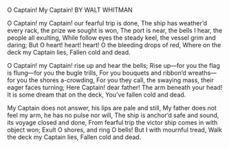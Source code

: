 O Captain! My Captain!
BY WALT WHITMAN

O Captain! my Captain! our fearful trip is done,
The ship has weather’d every rack, the prize we sought is won,
The port is near, the bells I hear, the people all exulting,
While follow eyes the steady keel, the vessel grim and daring;
                         But O heart! heart! heart!
                            O the bleeding drops of red,
                               Where on the deck my Captain lies,
                                  Fallen cold and dead.

O Captain! my Captain! rise up and hear the bells;
Rise up—for you the flag is flung—for you the bugle trills,
For you bouquets and ribbon’d wreaths—for you the shores a-crowding,
For you they call, the swaying mass, their eager faces turning;
                         Here Captain! dear father!
                            The arm beneath your head!
                               It is some dream that on the deck,
                                 You’ve fallen cold and dead.

My Captain does not answer, his lips are pale and still,
My father does not feel my arm, he has no pulse nor will,
The ship is anchor’d safe and sound, its voyage closed and done,
From fearful trip the victor ship comes in with object won;
                         Exult O shores, and ring O bells!
                            But I with mournful tread,
                               Walk the deck my Captain lies,
                                  Fallen cold and dead.
